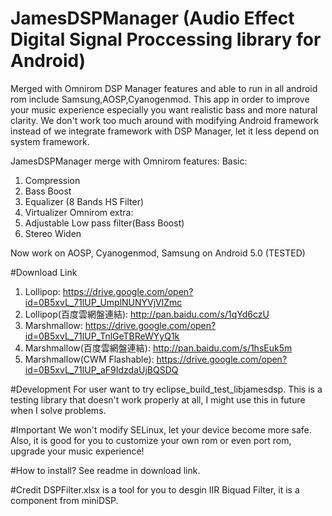 # JamesDSPManager (Audio Effect Digital Signal Proccessing library for Android)
Merged with Omnirom DSP Manager features and able to run in all android rom include Samsung,AOSP,Cyanogenmod. 
This app in order to improve your music experience especially you want realistic bass and more natural clarity.
We don't work too much around with modifying Android framework instead of we integrate framework with DSP Manager, let it less depend on system framework.

JamesDSPManager merge with Omnirom features: 
Basic:

1. Compression
2. Bass Boost
3. Equalizer (8 Bands HS Filter)
4. Virtualizer
Omnirom extra:
1. Adjustable Low pass filter(Bass Boost)
2. Stereo Widen

Now work on AOSP, Cyanogenmod, Samsung on Android 5.0 (TESTED)

#Download Link
1. Lollipop: https://drive.google.com/open?id=0B5xvL_71lUP_UmplNUNYVjVlZmc
2. Lollipop(百度雲網盤連結): http://pan.baidu.com/s/1qYd6czU
3. Marshmallow: https://drive.google.com/open?id=0B5xvL_71lUP_TnlGeTBReWYyQ1k
3. Marshmallow(百度雲網盤連結): http://pan.baidu.com/s/1hsEuk5m
4. Marshmallow(CWM Flashable): https://drive.google.com/open?id=0B5xvL_71lUP_aF9IdzdaUjBQSDQ


#Development
For user want to try eclipse_build_test_libjamesdsp. This is a testing library that doesn't work properly at all, I might use this in future when I solve problems.

#Important
We won't modify SELinux, let your device become more safe.
Also, it is good for you to customize your own rom or even port rom, upgrade your music experience!

#How to install?
See readme in download link.

#Credit
DSPFilter.xlsx is a tool for you to desgin IIR Biquad Filter, it is a component from miniDSP.
